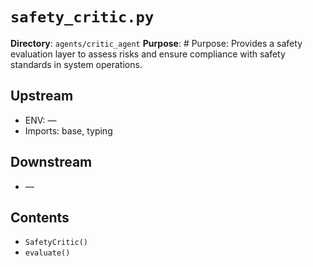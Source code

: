 # `safety_critic.py`

**Directory**: `agents/critic_agent`
**Purpose**: # Purpose: Provides a safety evaluation layer to assess risks and ensure compliance with safety standards in system operations.

## Upstream
- ENV: —
- Imports: base, typing

## Downstream
- —

## Contents
- `SafetyCritic()`
- `evaluate()`